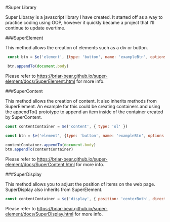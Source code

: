 #Super Library

Super Libaray is a javascript library I have created. It started off as a way to practice coding using OOP, however it quickly became a project that I'll continue to update overtime.

###SuperElement

This method allows the creation of elements such as a div or button.

```javascript
 const btn = $e('element', {type: 'button', name: 'exampleBtn', options: [['value', 'Example']] })

 btn.appendTo(document.body)
```

Please refer to https://briar-bear.github.io/super-element/docs/SuperElement.html for more info.

###SuperContent

This method allows the creation of content. It also inherits methods from SuperElement. An example for this could be creating containers and using the appendTo() prototype to append an item inside of the container created by SuperContent.

```javascript
const contentContainer = $e('content', { type: 'ol' })

const btn = $e('element', {type: 'button', name: 'exampleBtn', options: [['value', 'Example']] })

contentContainer.appendTo(document.body)
btn.appendTo(contentContainer)
```

Please refer to https://briar-bear.github.io/super-element/docs/SuperContent.html for more info.

###SuperDisplay

This method allows you to adjust the position of items on the web page. SuperDisplay also inherits from SuperElement.

```javascript
const contentContainer = $e('display', { position: 'centerBoth', direction: 'column' })
```

Please refer to https://briar-bear.github.io/super-element/docs/SuperDisplay.html for more info.